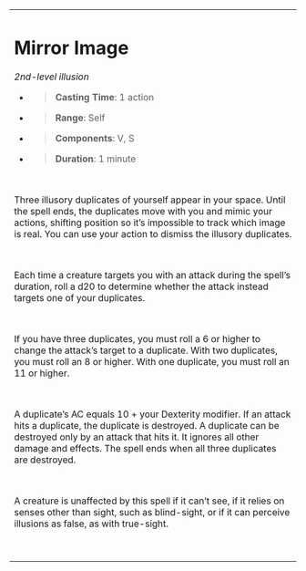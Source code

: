 <table><tbody><tr class="odd"><td><h1 id="mirror-image"><strong>Mirror Image</strong></h1><p><em>2nd-level illusion</em></p><ul><li><blockquote><p><strong>Casting Time</strong>: 1 action</p></blockquote></li><li><blockquote><p><strong>Range</strong>: Self</p></blockquote></li><li><blockquote><p><strong>Components</strong>: V, S</p></blockquote></li><li><blockquote><p><strong>Duration</strong>: 1 minute</p></blockquote></li></ul><p> </p><p>Three illusory duplicates of yourself appear in your space. Until the spell ends, the duplicates move with you and mimic your actions, shifting position so it’s impossible to track which image is real. You can use your action to dismiss the illusory duplicates.</p><p> </p><p>Each time a creature targets you with an attack during the spell’s duration, roll a d20 to determine whether the attack instead targets one of your duplicates.</p><p> </p><p>If you have three duplicates, you must roll a 6 or higher to change the attack’s target to a duplicate. With two duplicates, you must roll an 8 or higher. With one duplicate, you must roll an 11 or higher.</p><p> </p><p>A duplicate’s AC equals 10 + your Dexterity modifier. If an attack hits a duplicate, the duplicate is destroyed. A duplicate can be destroyed only by an attack that hits it. It ignores all other damage and effects. The spell ends when all three duplicates are destroyed.</p><p> </p><p>A creature is unaffected by this spell if it can’t see, if it relies on senses other than sight, such as blind-sight, or if it can perceive illusions as false, as with true-sight.</p><p> </p></td></tr></tbody></table>